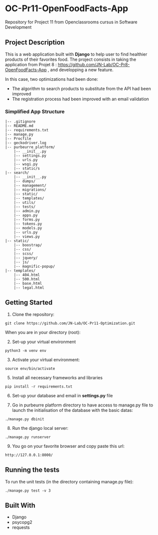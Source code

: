 # OC-Pr11-OpenFoodFacts-App
Repository for Project 11 from Openclassrooms cursus in Software Development

## Project Description

This is a web application built with **Django** to help user to find healthier products of their favorites food.
The project consists in taking the application from Projet 8 : https://github.com/JN-Lab/OC-Pr8-OpenFoodFacts-App , and developping a new feature.

In this case, two optimizations had been done:
* The algorithm to search products to substitute from the API had been improved
* The registration process had been improved with an email validation

### Simplified App Structure

```
|-- .gitignore
|-- README.md
|-- requirements.txt
|-- manage.py
|-- Procfile
|-- geckodriver.log
|-- purbeurre_platform/
    |-- __init__.py
    |-- settings.py
    |-- urls.py
    |-- wsgi.py
    |-- static/s
|-- search/
    |-- __init__.py
    |-- dumps/
    |-- management/
    |-- migrations/
    |-- static/
    |-- templates/
    |-- utils/
    |-- tests/
    |-- admin.py
    |-- apps.py
    |-- forms.py
    |-- tokens.py
    |-- models.py
    |-- urls.py
    |-- views.py
|-- static/
    |-- boostrap/
    |-- css/
    |-- scss/
    |-- jquery/
    |-- js/
    |-- magnific-popup/
|-- templates/
    |-- 404.html
    |-- 500.html
    |-- base.html
    |-- legal.html
```

## Getting Started

1. Clone the repository:
```
git clone https://github.com/JN-Lab/OC-Pr11-Optimization.git
```

When you are in your directory (root):

2. Set-up your virtual environment
```
python3 -m venv env
```

3. Activate your virtual environment:
```
source env/bin/activate
```

5. Install all necessary frameworks and libraries
```
pip install -r requirements.txt
```

6. Set-up your database and email in **settings.py** file 

7. Go in purbeurre platform directory to have access to manage.py file to launch the initialisation of the database with the basic datas:
```
./manage.py dbinit
```

8. Run the django local server:
```
./manage.py runserver
```

9. You go on your favorite browser and copy paste this url:
```
http://127.0.0.1:8000/
```

## Running the tests
To run the unit tests (in the directory containing manage.py file):
```
./manage.py test -v 3
```

## Built With
* Django
* psycopg2
* requests
